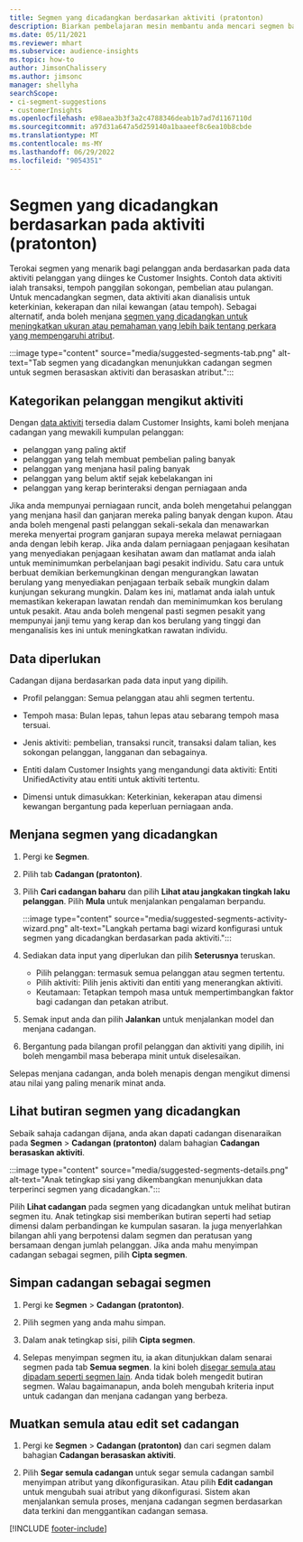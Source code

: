```yaml
---
title: Segmen yang dicadangkan berdasarkan aktiviti (pratonton)
description: Biarkan pembelajaran mesin membantu anda mencari segmen baharu dan segmen yang menarik berdasarkan aktiviti pelanggan.
ms.date: 05/11/2021
ms.reviewer: mhart
ms.subservice: audience-insights
ms.topic: how-to
author: JimsonChalissery
ms.author: jimsonc
manager: shellyha
searchScope:
- ci-segment-suggestions
- customerInsights
ms.openlocfilehash: e98aea3b3f3a2c4788346deab1b7ad7d1167110d
ms.sourcegitcommit: a97d31a647a5d259140a1baaeef8c6ea10b8cbde
ms.translationtype: MT
ms.contentlocale: ms-MY
ms.lasthandoff: 06/29/2022
ms.locfileid: "9054351"
---
```

# <a name="suggested-segments-based-on-activity-data-preview"></a>Segmen yang dicadangkan berdasarkan pada aktiviti (pratonton)

Terokai segmen yang menarik bagi pelanggan anda berdasarkan pada data aktiviti pelanggan yang diinges ke Customer Insights. Contoh data aktiviti ialah transaksi, tempoh panggilan sokongan, pembelian atau pulangan. Untuk mencadangkan segmen, data aktiviti akan dianalisis untuk keterkinian, kekerapan dan nilai kewangan (atau tempoh). Sebagai alternatif, anda boleh menjana [segmen yang dicadangkan untuk meningkatkan ukuran atau pemahaman yang lebih baik tentang perkara yang mempengaruhi atribut](suggested-segments.md).

:::image type="content" source="media/suggested-segments-tab.png" alt-text="Tab segmen yang dicadangkan menunjukkan cadangan segmen untuk segmen berasaskan aktiviti dan berasaskan atribut.":::

## <a name="categorize-customers-by-activity"></a>Kategorikan pelanggan mengikut aktiviti

Dengan [data aktiviti](activities.md) tersedia dalam Customer Insights, kami boleh menjana cadangan yang mewakili kumpulan pelanggan:

- pelanggan yang paling aktif 
- pelanggan yang telah membuat pembelian paling banyak 
- pelanggan yang menjana hasil paling banyak 
- pelanggan yang belum aktif sejak kebelakangan ini 
- pelanggan yang kerap berinteraksi dengan perniagaan anda  

Jika anda mempunyai perniagaan runcit, anda boleh mengetahui pelanggan yang menjana hasil dan ganjaran mereka paling banyak dengan kupon. Atau anda boleh mengenal pasti pelanggan sekali-sekala dan menawarkan mereka menyertai program ganjaran supaya mereka melawat perniagaan anda dengan lebih kerap.
Jika anda dalam perniagaan penjagaan kesihatan yang menyediakan penjagaan kesihatan awam dan matlamat anda ialah untuk meminimumkan perbelanjaan bagi pesakit individu. Satu cara untuk berbuat demikian berkemungkinan dengan mengurangkan lawatan berulang yang menyediakan penjagaan terbaik sebaik mungkin dalam kunjungan sekurang mungkin. Dalam kes ini, matlamat anda ialah untuk memastikan kekerapan lawatan rendah dan meminimumkan kos berulang untuk pesakit. Atau anda boleh mengenal pasti segmen pesakit yang mempunyai janji temu yang kerap dan kos berulang yang tinggi dan menganalisis kes ini untuk meningkatkan rawatan individu. 

## <a name="required-data"></a>Data diperlukan

Cadangan dijana berdasarkan pada data input yang dipilih. 

- Profil pelanggan: Semua pelanggan atau ahli segmen tertentu. 

- Tempoh masa: Bulan lepas, tahun lepas atau sebarang tempoh masa tersuai.

- Jenis aktiviti: pembelian, transaksi runcit, transaksi dalam talian, kes sokongan pelanggan, langganan dan sebagainya.  

- Entiti dalam Customer Insights yang mengandungi data aktiviti: Entiti UnifiedActivity atau entiti untuk aktiviti tertentu. 

- Dimensi untuk dimasukkan: Keterkinian, kekerapan atau dimensi kewangan bergantung pada keperluan perniagaan anda.

## <a name="generate-suggested-segments"></a>Menjana segmen yang dicadangkan

1. Pergi ke **Segmen**.

1. Pilih tab **Cadangan (pratonton)**.

1. Pilih **Cari cadangan baharu** dan pilih **Lihat atau jangkakan tingkah laku pelanggan**. Pilih **Mula** untuk menjalankan pengalaman berpandu.

   :::image type="content" source="media/suggested-segments-activity-wizard.png" alt-text="Langkah pertama bagi wizard konfigurasi untuk segmen yang dicadangkan berdasarkan pada aktiviti.":::

1. Sediakan data input yang diperlukan dan pilih **Seterusnya** teruskan.

   - Pilih pelanggan: termasuk semua pelanggan atau segmen tertentu.
   - Pilih aktiviti: Pilih jenis aktiviti dan entiti yang menerangkan aktiviti.
   - Keutamaan: Tetapkan tempoh masa untuk mempertimbangkan faktor bagi cadangan dan petakan atribut.

1. Semak input anda dan pilih **Jalankan** untuk menjalankan model dan menjana cadangan.

1. Bergantung pada bilangan profil pelanggan dan aktiviti yang dipilih, ini boleh mengambil masa beberapa minit untuk diselesaikan. 

Selepas menjana cadangan, anda boleh menapis dengan mengikut dimensi atau nilai yang paling menarik minat anda. 

## <a name="view-details-of-a-suggested-segment"></a>Lihat butiran segmen yang dicadangkan

Sebaik sahaja cadangan dijana, anda akan dapati cadangan disenaraikan pada **Segmen** > **Cadangan (pratonton)** dalam bahagian **Cadangan berasaskan aktiviti**.

:::image type="content" source="media/suggested-segments-details.png" alt-text="Anak tetingkap sisi yang dikembangkan menunjukkan data terperinci segmen yang dicadangkan.":::

Pilih **Lihat cadangan** pada segmen yang dicadangkan untuk melihat butiran segmen itu. Anak tetingkap sisi memberikan butiran seperti had setiap dimensi dalam perbandingan ke kumpulan sasaran. Ia juga menyerlahkan bilangan ahli yang berpotensi dalam segmen dan peratusan yang bersamaan dengan jumlah pelanggan. Jika anda mahu menyimpan cadangan sebagai segmen, pilih **Cipta segmen**.    

## <a name="save-a-suggestion-as-a-segment"></a>Simpan cadangan sebagai segmen

1. Pergi ke **Segmen** > **Cadangan (pratonton)**.

1. Pilih segmen yang anda mahu simpan. 

1. Dalam anak tetingkap sisi, pilih **Cipta segmen**. 

1. Selepas menyimpan segmen itu, ia akan ditunjukkan dalam senarai segmen pada tab **Semua segmen**. Ia kini boleh [disegar semula atau dipadam seperti segmen lain](segments.md). Anda tidak boleh mengedit butiran segmen. Walau bagaimanapun, anda boleh mengubah kriteria input untuk cadangan dan menjana cadangan yang berbeza.

## <a name="refresh-or-edit-a-set-of-suggestions"></a>Muatkan semula atau edit set cadangan

1. Pergi ke **Segmen** > **Cadangan (pratonton)** dan cari segmen dalam bahagian **Cadangan berasaskan aktiviti**.

1. Pilih **Segar semula cadangan** untuk segar semula cadangan sambil menyimpan atribut yang dikonfigurasikan. Atau pilih **Edit cadangan** untuk mengubah suai atribut yang dikonfigurasi. Sistem akan menjalankan semula proses, menjana cadangan segmen berdasarkan data terkini dan menggantikan cadangan semasa.

[!INCLUDE [footer-include](includes/footer-banner.md)]
